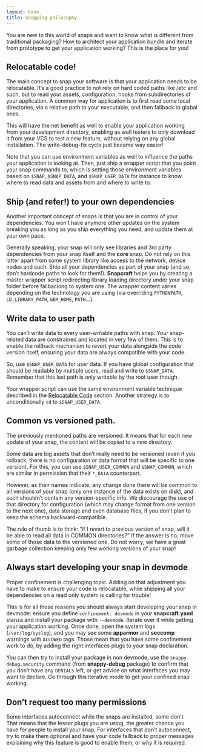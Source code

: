 ```yaml
---
layout: base
title: Snapping philosophy
---
```


You are new to this world of snaps and want to know what is different from traditional packaging? How to architect your
application bundle and iterate from prototype to get your application working? This is the place for you!


## Relocatable code!

The main concept to snap your software is that your application needs to be relocatable. It’s a good practice to not
rely on hard coded paths like /etc and such, but to read your assets, configuration, hooks from subdirectories of your
application. A common way for application is to first read some local directories, via a relative path to your executable,
and then fallback to global ones.

This will have the net benefit as well to enable your application working from your development directory, enabling as
well testers to only download it from your VCS to test a new feature, without relying on any global installation. The
write-debug-fix cycle just became way easier!

Note that you can use environment variables as well to influence the paths your application is looking at. Then, just
ship a wrapper script that you point your snap commands to, which is setting those environment variables based on `$SNAP`,
`$SNAP_DATA`, and `$SNAP_USER_DATA` for instance to know where to read data and assets from and where to write to.

## Ship (and refer!) to your own dependencies

Another important concept of snaps is that you are in control of your dependencies. You won’t have anymore other updates
on the system breaking you as long as you ship everything you need, and update them at your own pace.

Generally speaking, your snap will only see libraries and 3rd party dependencies from your snap itself and the **core**
snap. Do not rely on this latter apart from some system library like access to the network, device nodes and such. Ship
all your dependencies as part of your snap (and so, don’t hardcode paths to look for them!). **Snapcraft** helps you by
creating a master wrapper script redirecting library loading directory under your snap folder before fallbacking to
system one. The wrapper content varies depending on the technology you are using (via overriding `PYTHONPATH`,
`LD_LIBRARY_PATH`, `GEM_HOME`, `PATH`…).

## Write data to user path

You can’t write data to every user-writable paths with snap. Your snap-related data are constrained and located in very
few of them. This is to enable the rollback mechanism to revert your data alongside the code version itself, ensuring
your data are always compatible with your code.

So, use `$SNAP_USER_DATA` for user data. If you have global configuration that should be readable by multiple users,
read and write to `$SNAP_DATA`. Remember that this last path is only writable by the root user though.

Your wrapper script can use the same environment variable technique
described in the [Relocatable Code](#relocatable-code) section.
Another strategy is to unconditionally `cd` to `$SNAP_USER_DATA`.

## Common vs versioned path.
The previously mentioned paths are versioned. It means that for each new update of your snap, the content will be
copied to a new directory.

Some data are big assets that don’t really need to be versioned (even if you rollback, there is no configuration or data
format that will be specific to one version). For this, you can use `$SNAP_USER_COMMON` and `$SNAP_COMMON`, which are
similar in permission that their `*_DATA` counterpart.

However, as their names indicate, any change done there will be common to all versions of your snap (only one instance
of the data exists on disk), and such shouldn’t contain any version-specific info. We discourage the use of that
directory for configuration (which may change format from one version to the next one), data storage and even database
files, if you don’t plan to keep the schema backward-compatible.

The rule of thumb is to think: “if I revert to previous version of snap, will it be able to read all data in COMMON
directories?” If the answer is no, move some of those data to the versioned one. Do not worry, we have a great garbage
collection keeping only few working versions of your snap!

## Always start developing your snap in devmode

Proper confinement is challenging topic. Adding on that adjustment you have to make to ensure your code is relocatable,
while shipping all your dependencies on a read only system is calling for trouble!

This is for all those reasons you should always start developing your snap in devmode: ensure you define
`confinement: devmode` in your **snapcraft.yaml** stanza and install your package with `--devmode`. Iterate over it
while getting your application working. Once done, open the system logs (`/var/log/syslog`), and you may see some
**apparmor** and **seccomp** warnings with `ALLOWED` tags. Those mean that you have some confinement work to do, by
adding the right interfaces plugs to your snap declaration.

You can then try to install your package in non devmode, use the `snappy-debug.security` command (from **snappy-debug**
package) to confirm that you don’t have any `DENIALS` left, or get advice on what interfaces you may want to declare.
Go through this iterative mode to get your confined snap working.

## Don’t request too many permissions

Some interfaces autoconnect while the snaps are installed, some don’t. That means that the lesser plugs you are using,
the greater chance you have for people to install your snap. For interfaces that don’t autoconnect, try to make them
optional and have your code fallback to proper messages explaining why this feature is good to enable them, or why
it is required.

